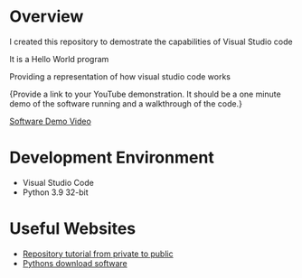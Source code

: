 # Overview

I created this repository to demostrate the capabilities of Visual Studio code

It is a Hello World program

Providing a representation of how visual studio code works

{Provide a link to your YouTube demonstration.  It should be a one minute demo of the software running and a walkthrough of the code.}

[Software Demo Video](http://youtube.link.goes.here)

# Development Environment

* Visual Studio Code
* Python 3.9 32-bit

# Useful Websites

* [Repository tutorial from private to public](https://www.youtube.com/watch?v=jBWhPmkE6bo)
* [Pythons download software](https://www.python.org)